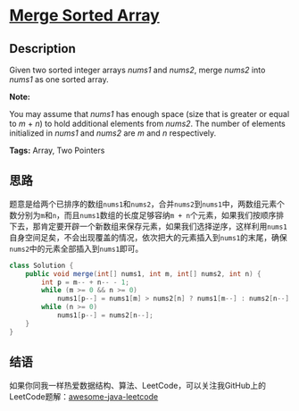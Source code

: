 # [Merge Sorted Array][title]

## Description

Given two sorted integer arrays *nums1* and *nums2*, merge *nums2* into *nums1* as one sorted array.

**Note:**

You may assume that *nums1* has enough space (size that is greater or equal to *m* + *n*) to hold additional elements from *nums2*. The number of elements initialized in *nums1* and *nums2* are *m* and *n* respectively.

**Tags:** Array, Two Pointers


## 思路

题意是给两个已排序的数组`nums1`和`nums2`，合并`nums2`到`nums1`中，两数组元素个数分别为`m`和`n`，而且`nums1`数组的长度足够容纳`m + n`个元素，如果我们按顺序排下去，那肯定要开辟一个新数组来保存元素，如果我们选择逆序，这样利用`nums1`自身空间足矣，不会出现覆盖的情况，依次把大的元素插入到`nums1`的末尾，确保`nums2`中的元素全部插入到`nums1`即可。

```java
class Solution {
    public void merge(int[] nums1, int m, int[] nums2, int n) {
        int p = m-- + n-- - 1;
        while (m >= 0 && n >= 0)
            nums1[p--] = nums1[m] > nums2[n] ? nums1[m--] : nums2[n--];
        while (n >= 0)
            nums1[p--] = nums2[n--];
    }
}
```


## 结语

如果你同我一样热爱数据结构、算法、LeetCode，可以关注我GitHub上的LeetCode题解：[awesome-java-leetcode][ajl]



[title]: https://leetcode.com/problems/merge-sorted-array
[ajl]: https://github.com/Blankj/awesome-java-leetcode
